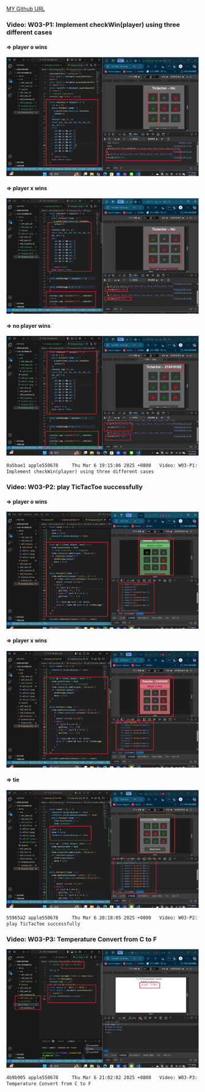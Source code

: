 [MY Github URL](https://github.com/apple550678/1132-1N-demo-02)

### Video: W03-P1: Implement checkWin(player) using three different cases

#### => player o wins

![](w03-p1-1.png)

#### => player x wins

![](w03-p1-2.png)

#### => no player wins

![](w03-p1-3.png)

```
0a5bae1 apple550678     Thu Mar 6 19:15:06 2025 +0800   Video: W03-P1: Implement checkWin(player) using three different cases
```

### Video: W03-P2: play TicTacToe successfully

#### => player o wins

![](w03-p2-1.png)

#### => player x wins

![](w03-p2-2.png)

#### => tie

![](w03-p2-3.png)

```
55965a2 apple550678     Thu Mar 6 20:18:05 2025 +0800   Video: W03-P2: play TicTacToe successfully
```

### Video: W03-P3: Temperature Convert from C to F

![](w03-p3.png)

```
4b9b905 apple550678     Thu Mar 6 21:02:02 2025 +0800   Video: W03-P3: Temperature Convert from C to F
```
